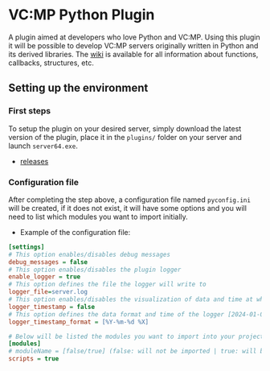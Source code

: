 # VC:MP Python Plugin

A plugin aimed at developers who love Python and VC:MP. Using this plugin it will be possible to develop VC:MP servers originally written in Python and its derived libraries.
The [wiki](https://github.com/razorn7/vcmp-python/wiki) is available for all information about functions, callbacks, structures, etc.

## Setting up the environment
### First steps
To setup the plugin on your desired server, simply download the latest version of the plugin, place it in the `plugins/` folder on your server and launch `server64.exe`.
- [releases]()

### Configuration file
After completing the step above, a configuration file named `pyconfig.ini` will be created, if it does not exist, it will have some options and you will need to list which modules you want to import initially.

- Example of the configuration file:
```ini
[settings]
# This option enables/disables debug messages
debug_messages = false
# This option enables/disables the plugin logger
enable_logger = true
# This option defines the file the logger will write to
logger_file=server.log
# This option enables/disables the visualization of data and time at which the line is written to the logger
logger_timestamp = false
# This option defines the data format and time of the logger [2024-01-01 00:00:00]
logger_timestamp_format = [%Y-%m-%d %X]

# Below will be listed the modules you want to import into your project
[modules]
# moduleName = [false/true] (false: will not be imported | true: will be imported)
scripts = true
```

